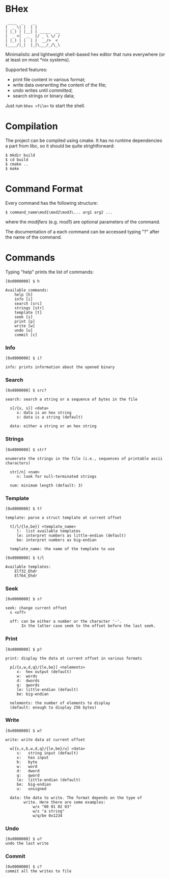 # BHex

```
 ____  _    _
|  _ \| |  | |
| |_) | |__| | _____  __
|  _ <|  __  |/ _ \ \/ /
| |_) | |  | |  __/>  <
|____/|_|  |_|\___/_/\_\

```

Minimalistic and lightweight shell-based hex editor that runs everywhere (or at least on most *nix systems).

Supported features:
- print file content in various format;
- write data overwriting the content of the file;
- undo writes until _committed_;
- search strings or binary data;

Just run `bhex <file>` to start the shell.

# Compilation

The project can be compiled using cmake. It has no runtime dependencies a part from libc, so it should be quite strightforward:

```
$ mkdir build
$ cd build
$ cmake ..
$ make
```

# Command Format

Every command has the following structure:
```
$ command_name\mod1\mod2\mod3\... arg1 arg2 ...
```

where the _modifiers_ (e.g. mod1) are optional parameters of the command.

The documentation of a each command can be accessed typing "?" after the name of the command.

# Commands

Typing "help" prints the list of commands:

```
[0x0000000] $ h

Available commands:
    help [h]
    info [i]
    search [src]
    strings [str]
    template [t]
    seek [s]
    print [p]
    write [w]
    undo [u]
    commit [c]
```

### Info

```
[0x0000000] $ i?

info: prints information about the opened binary
```

### Search

```
[0x0000000] $ src?

search: search a string or a sequence of bytes in the file

  s[/{x, s}] <data>
     x: data is an hex string
     s: data is a string (default)

  data: either a string or an hex string
```

### Strings

```
[0x0000000] $ str?

enumerate the strings in the file (i.e., sequences of printable ascii characters)

  str[/n] <num>
     n: look for null-terminated strings

  num: minimum length (default: 3)
```

### Template

```
[0x0000000] $ t?

template: parse a struct template at current offset

  t[/l/{le,be}] <template_name>
     l:  list available templates
     le: interpret numbers as little-endian (default)
     be: interpret numbers as big-endian

  template_name: the name of the template to use

[0x0000000] $ t/l

Available templates:
    Elf32_Ehdr
    Elf64_Ehdr
```

### Seek

```
[0x0000000] $ s?

seek: change current offset
  s <off>

  off: can be either a number or the character '-'.
       In the latter case seek to the offset before the last seek.
```

### Print

```
[0x0000000] $ p?

print: display the data at current offset in various formats

  p[/{x,w,d,q}/{le,be}] <nelements>
     x:  hex output (default)
     w:  words
     d:  dwords
     q:  qwords
     le: little-endian (default)
     be: big-endian

  nelements: the number of elements to display
  (default: enough to display 256 bytes)
```

### Write

```
[0x0000000] $ w?

write: write data at current offset

  w[{s,x,b,w,d,q}/{le,be}/u] <data>
     s:   string input (default)
     x:   hex input
     b:   byte
     w:   word
     d:   dword
     q:   qword
     le:  little-endian (default)
     be:  big-endian
     u:   unsigned

  data: the data to write. The format depends on the type of
        write. Here there are some examples:
            w/x "00 01 02 03"
            w/s "a string"
            w/q/be 0x1234
```

### Undo

```
[0x0000000] $ u?
undo the last write
```

### Commit

```
[0x0000000] $ c?
commit all the writes to file
```
